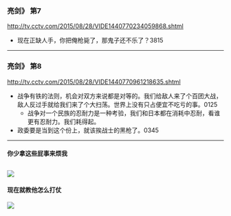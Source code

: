 ### 亮剑》 第7
http://tv.cctv.com/2015/08/28/VIDE1440770234059868.shtml
- 现在正缺人手，你把俺枪毙了，那鬼子还不乐了？3815
---
### 亮剑》 第8
http://tv.cctv.com/2015/08/28/VIDE1440770961218635.shtml
- 战争有铁的法则，机会对双方来说都是对等的。我们给敌人来了个百团大战，敌人反过手就给我们来了个大扫荡。世界上没有只占便宜不吃亏的事。0125
  - 战争对一个民族的忍耐力是一种考验，我们和日本都在消耗中忍耐，看谁更有忍耐力。我们耗得起。
- 政委要是当到这个份上，就该挨战士的黑枪了。0345
---
#### 你少拿这些屁事来烦我
![](http://inews.gtimg.com/newsapp_match/0/8654861001/0)
---
#### 现在就教他怎么打仗
![](http://inews.gtimg.com/newsapp_match/0/8718218554/0)